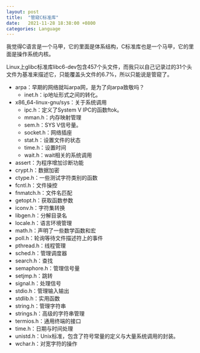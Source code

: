 ```yaml
---
layout: post
title:  "管窥C标准库"
date:   2021-11-28 18:38:00 +0800
categories: Language
---
```


我觉得C语言是一个马甲，它的里面是体系结构，C标准库也是一个马甲，它的里面是操作系统内核。

<!-- more -->

Linux上glibc标准库libc6-dev包含457个头文件，而我只以自己记录过的31个头文件为基准来描述它，只能覆盖头文件的6.7%，所以只能说是管窥了。

- arpa：早期的网络就叫arpa网，是为了向arpa致敬吗？
  - inet.h：ip地址形式之间的转化。
- x86_64-linux-gnu/sys：关于系统调用
  - ipc.h：定义了System V IPC的函数ftok。
  - mman.h：内存映射管理
  - sem.h：SYS V信号量。
  - socket.h：网络插座
  - stat.h：设置文件的状态
  - time.h：设置时间
  - wait.h：wait相关的系统调用
- assert：为程序增加诊断功能
- crypt.h：数据加密
- ctype.h：一些测试字符类别的函数
- fcntl.h：文件操控
- fnmatch.h：文件名匹配
- getopt.h：获取函数参数
- iconv.h：字符集转换
- libgen.h：分解目录名
- locale.h：语言环境管理
- math.h：声明了一些数学函数和宏
- poll.h：轮询等待文件描述符上的事件
- pthread.h：线程管理
- sched.h：管理调度器
- search.h：查找
- semaphore.h：管理信号量
- setjmp.h：跳转
- signal.h：处理信号
- stdio.h：管理输入输出
- stdlib.h：实用函数
- string.h：管理字符串
- strings.h：高级的字符串管理
- termios.h：通用终端的接口
- time.h：日期与时间处理
- unistd.h：Unix标准，包含了符号常量的定义与大量系统调用的封装。
- wchar.h：对宽字符的操作
